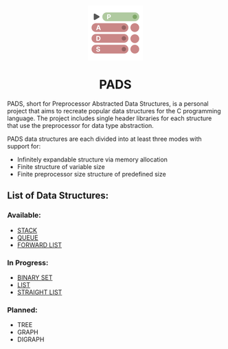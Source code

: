 <p align="center">
  <img width="128" align="center" src="/resources/logo.svg">
</p>
<h1 align="center">
  PADS
</h1>

PADS, short for Preprocessor Abstracted Data Structures, is a personal project that aims to recreate popular data structures for the C programming language. The project includes single header libraries for each structure that use the preprocessor for data type abstraction.

PADS data structures are each divided into at least three modes with support for:

- Infinitely expandable structure via memory allocation
- Finite structure of variable size
- Finite preprocessor size structure of predefined size

## **List of Data Structures:**

### **Available:**

- [STACK](https://github.com/TheGAzed/pads/blob/main/source/stack)
- [QUEUE](https://github.com/TheGAzed/pads/blob/main/source/queue)
- [FORWARD LIST](https://github.com/TheGAzed/pads/blob/main/source/forward_list)

### **In Progress:**

- [BINARY SET](https://github.com/TheGAzed/pads/blob/main/source/binary_set)
- [LIST](https://github.com/TheGAzed/pads/blob/main/source/list)
- [STRAIGHT LIST](https://github.com/TheGAzed/pads/blob/main/source/straight_list)

### **Planned:**

- TREE
- GRAPH
- DIGRAPH

